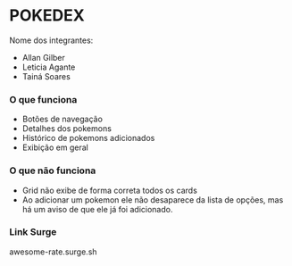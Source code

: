 # POKEDEX

Nome dos integrantes: 
- Allan Gilber
- Leticia Agante
- Tainá Soares

### O que funciona
- Botões de navegação
- Detalhes dos pokemons
- Histórico de pokemons adicionados
- Exibição em geral
### O que não funciona
- Grid não exibe de forma correta todos os cards
- Ao adicionar um pokemon ele não desaparece da lista de opções, mas há um aviso de que ele já foi adicionado.

### Link Surge 
  awesome-rate.surge.sh
